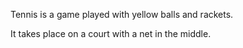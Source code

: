 Tennis is a game played with yellow balls and rackets.

It takes place on a court with a net in the middle.